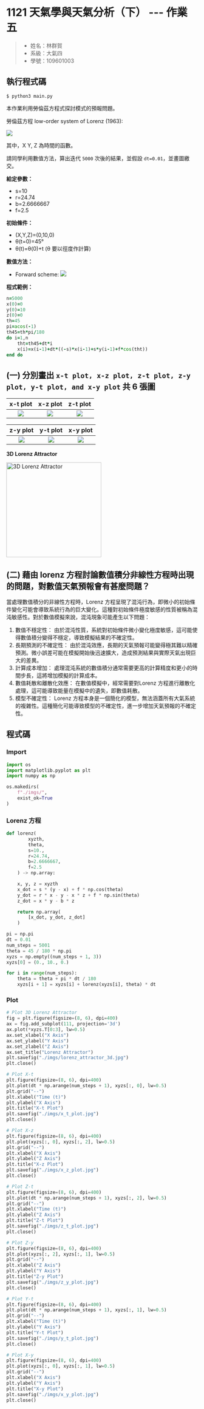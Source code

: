 # 1121 天氣學與天氣分析（下） --- 作業五

> - 姓名：林群賀
> - 系級：大氣四
> - 學號：109601003

## 執行程式碼
```shell
$ python3 main.py
```

本作業利用勞倫茲方程式探討模式的預報問題。

勞倫茲方程 low-order system of Lorenz (1963):

![](./imgs/01.png)

其中，X Y, Z 為時間的函數。

請同學利用數值方法，算出迭代 `5000` 次後的結果，並假設 `dt=0.01`，並畫圖繳交。

**給定參數：**
- s=10 
- r=24.74 
- b=2.6666667 
- f=2.5

**初始條件：**
- (X,Y,Z)=(0,10,0)
- θ(t=0)=45° 
- θ(t)=θ(0)+t  (θ 要以徑度作計算)

**數值方法：**
- Forward scheme:
    ![](./imgs/02.png)

**程式範例：**

```f90
n=5000
x(0)=0
y(0)=10
z(0)=0
th=45
pi=acos(-1)
th45=th*pi/180
do i=1,n
    tht=th45+dt*i
    x(i)=x(i-1)+dt*((-s)*x(i-1)+s*y(i-1)+f*cos(tht))
end do
```

## (一) 分別畫出 `x-t plot, x-z plot, z-t plot, z-y plot, y-t plot, and x-y plot` 共 6 張圖

| x-t plot | x-z plot | z-t plot |
| :---: | :----: | :----: |
| ![](./imgs/x_t_plot.jpg) | ![](./imgs/x_z_plot.jpg) | ![](./imgs/z_t_plot.jpg) |

| z-y plot | y-t plot | x-y plot |
| :----: | :----: | :----: |
| ![](./imgs/z_y_plot.jpg) | ![](./imgs/y_t_plot.jpg) | ![](./imgs/x_y_plot.jpg) |


**3D Lorenz Attractor**

<!-- ![](./imgs/lorenz_attractor_3d.jpg) -->

<img src="./imgs/lorenz_attractor_3d.jpg" alt="3D Lorenz Attractor" width="250">

## (二) 藉由 lorenz 方程討論數值積分非線性方程時出現的問題，對數值天氣預報會有甚麼問題？

當處理數值積分的非線性方程時，Lorenz 方程呈現了混沌行為，即微小的初始條件變化可能會導致系統行為的巨大變化。這種對初始條件極度敏感的性質被稱為混沌敏感性。對於數值模擬來說，混沌現象可能產生以下問題：

1. 數值不穩定性： 由於混沌性質，系統對初始條件微小變化極度敏感，這可能使得數值積分變得不穩定，導致模擬結果的不確定性。
2. 長期預測的不確定性： 由於混沌效應，長期的天氣預報可能變得極其難以精確預測。微小誤差可能在模擬開始後迅速擴大，造成預測結果與實際天氣出現巨大的差異。
3. 計算成本增加： 處理混沌系統的數值積分通常需要更高的計算精度和更小的時間步長，這將增加模擬的計算成本。
4. 數值耗散和離散化效應： 在數值模擬中，經常需要對Lorenz 方程進行離散化處理，這可能導致能量在模擬中的遺失，即數值耗散。
5. 模型不確定性： Lorenz 方程本身是一個簡化的模型，無法涵蓋所有大氣系統的複雜性。這種簡化可能導致模型的不確定性，進一步增加天氣預報的不確定性。

## 程式碼

### Import
```python
import os
import matplotlib.pyplot as plt
import numpy as np

os.makedirs(
    f"./imgs/",
    exist_ok=True
)
```

### Lorenz 方程
```python
def lorenz(
        xyzth, 
        theta, 
        s=10., 
        r=24.74, 
        b=2.6666667, 
        f=2.5
    ) -> np.array:

    x, y, z = xyzth
    x_dot = s * (y - x) + f * np.cos(theta)
    y_dot = r * x - y - x * z + f * np.sin(theta)
    z_dot = x * y - b * z

    return np.array(
        [x_dot, y_dot, z_dot]
    )

pi = np.pi
dt = 0.01
num_steps = 5001
theta = 45 / 180 * np.pi
xyzs = np.empty((num_steps + 1, 3))
xyzs[0] = (0., 10., 0.)

for i in range(num_steps):
    theta = theta + pi * dt / 180
    xyzs[i + 1] = xyzs[i] + lorenz(xyzs[i], theta) * dt
```

### Plot
```python
# Plot 3D Lorenz Attractor
fig = plt.figure(figsize=(8, 6), dpi=400)
ax = fig.add_subplot(111, projection='3d')
ax.plot(*xyzs.T[0:3], lw=0.5)
ax.set_xlabel("X Axis")
ax.set_ylabel("Y Axis")
ax.set_zlabel("Z Axis")
ax.set_title("Lorenz Attractor")
plt.savefig("./imgs/lorenz_attractor_3d.jpg")
plt.close()

# Plot X-t
plt.figure(figsize=(8, 6), dpi=400)
plt.plot(dt * np.arange(num_steps + 1), xyzs[:, 0], lw=0.5)
plt.grid("--")
plt.xlabel("Time (t)")
plt.ylabel("X Axis")
plt.title("X-t Plot")
plt.savefig("./imgs/x_t_plot.jpg")
plt.close()

# Plot X-z
plt.figure(figsize=(8, 6), dpi=400)
plt.plot(xyzs[:, 0], xyzs[:, 2], lw=0.5)
plt.grid("--")
plt.xlabel("X Axis")
plt.ylabel("Z Axis")
plt.title("X-z Plot")
plt.savefig("./imgs/x_z_plot.jpg")
plt.close()

# Plot Z-t
plt.figure(figsize=(8, 6), dpi=400)
plt.plot(dt * np.arange(num_steps + 1), xyzs[:, 2], lw=0.5)
plt.grid("--")
plt.xlabel("Time (t)")
plt.ylabel("Z Axis")
plt.title("Z-t Plot")
plt.savefig("./imgs/z_t_plot.jpg")
plt.close()

# Plot Z-y
plt.figure(figsize=(8, 6), dpi=400)
plt.plot(xyzs[:, 2], xyzs[:, 1], lw=0.5)
plt.grid("--")
plt.xlabel("Z Axis")
plt.ylabel("Y Axis")
plt.title("Z-y Plot")
plt.savefig("./imgs/z_y_plot.jpg")
plt.close()

# Plot Y-t
plt.figure(figsize=(8, 6), dpi=400)
plt.plot(dt * np.arange(num_steps + 1), xyzs[:, 1], lw=0.5)
plt.grid("--")
plt.xlabel("Time (t)")
plt.ylabel("Y Axis")
plt.title("Y-t Plot")
plt.savefig("./imgs/y_t_plot.jpg")
plt.close()

# Plot X-y
plt.figure(figsize=(8, 6), dpi=400)
plt.plot(xyzs[:, 0], xyzs[:, 1], lw=0.5)
plt.grid("--")
plt.xlabel("X Axis")
plt.ylabel("Y Axis")
plt.title("X-y Plot")
plt.savefig("./imgs/x_y_plot.jpg")
plt.close()
```





 
 
